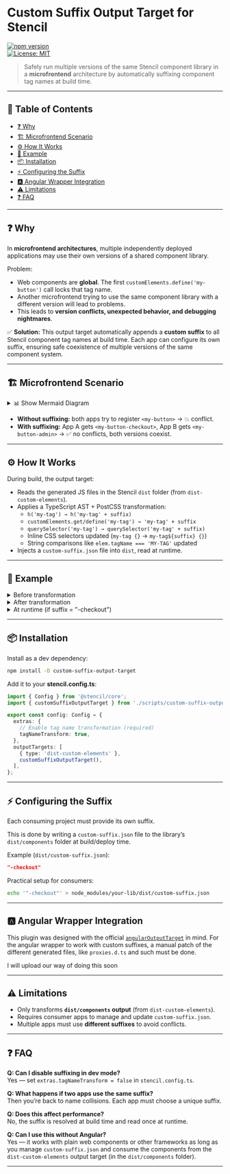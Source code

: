 # Custom Suffix Output Target for Stencil

[![npm version](https://img.shields.io/npm/v/stencil-custom-suffix-output-target.svg)](https://www.npmjs.com/package/stencil-custom-suffix-output-target)  
[![License: MIT](https://img.shields.io/badge/license-MIT-green)](LICENSE)

> Safely run multiple versions of the same Stencil component library in a **microfrontend** architecture by automatically suffixing component tag names at build time.

---

## 📖 Table of Contents
- [❓ Why](#-why)
- [🏗 Microfrontend Scenario](#-microfrontend-scenario)
- [⚙️ How It Works](#%EF%B8%8F-how-it-works)
- [📝 Example](#-example)
- [📦 Installation](#-installation)
- [⚡ Configuring the Suffix](#-configuring-the-suffix)
- [🅰 Angular Wrapper Integration](#%F0%9F%85%B0-angular-wrapper-integration)
- [⚠️ Limitations](%EF%B8%8F-limitations)
- [❓ FAQ](#-faq)

---

## ❓ Why

In **microfrontend architectures**, multiple independently deployed applications may use their own versions of a shared component library.  

Problem:  
- Web components are **global**. The first `customElements.define('my-button')` call locks that tag name.  
- Another microfrontend trying to use the same component library with a different version will lead to problems.  
- This leads to **version conflicts, unexpected behavior, and debugging nightmares**.  

✅ **Solution:** This output target automatically appends a **custom suffix** to all Stencil component tag names at build time. Each app can configure its own suffix, ensuring safe coexistence of multiple versions of the same component system.

---

## 🏗 Microfrontend Scenario

<details>
<summary>📊 Show Mermaid Diagram</summary>
    
```mermaid
flowchart TD
    %% Libraries
    L1["Library v1.0<br>🔵 Blue Button"] --> A["App 1 (App A)<br>Library v1.0<br>🔵 Blue Button"]
    L2["Library v2.3<br>🟢 Green Button"] --> B["App 2 (App B)<br>Library v2.3<br>🟢 Green Button"]
    A --> Shared["Shared Microfrontend Environment"]
    B --> Shared["Shared Microfrontend Environment"]

    %% First action: Checkout
    Shared --> loadApp1["Load App 1 page<br>🔵 Button v1.0"]

    %% Second action: Admin
    loadApp1 --> clickApp2["Navigate to App 2<br>🔵 Button v1.0"]

    %% Third action: Admin
    clickApp2 --> refreshApp2["Refresh App 2<br>🟢 Button v2.3"]

    %% Fourth action: Checkout
    refreshApp2 --> revisitApp1["Navigate to App 1<br>🟢 Button v2.3"]

    %% Apply colors
    style L1 fill:#0052cc
    style L2 fill:#1e7e34 
```

</details>

- **Without suffixing:** both apps try to register `<my-button>` → 💥 conflict.  
- **With suffixing:** App A gets `<my-button-checkout>`, App B gets `<my-button-admin>` → ✅ no conflicts, both versions coexist.

---

## ⚙️ How It Works

During build, the output target:

- Reads the generated JS files in the Stencil `dist` folder (from `dist-custom-elements`).
- Applies a TypeScript AST + PostCSS transformation:
  - `h('my-tag') → h('my-tag' + suffix)`
  - `customElements.get/define('my-tag') → 'my-tag' + suffix`
  - `querySelector('my-tag') → querySelector('my-tag' + suffix)`
  - Inline CSS selectors updated (`my-tag {}` → `my-tag${suffix} {}`)
  - String comparisons like `elem.tagName === 'MY-TAG'` updated
- Injects a `custom-suffix.json` file into `dist`, read at runtime.

---

## 📝 Example

<details>
<summary>Before transformation</summary>

```ts
customElements.define('my-button', MyButton);
document.querySelector('my-button');
h('my-button');
const myCSS = `
  my-button {
    /* styles */
  }
`;
```
</details>

<details>
<summary>After transformation</summary>

```ts
import suffix from "../custom-suffix.json";

customElements.define('my-button' + suffix, MyButton);
document.querySelector(`my-button${suffix}`);
h('my-button' + suffix);
const myCSS = `
  my-button${suffix} {
    /* styles */
  }
`;
```
</details>

<details>
<summary>At runtime (if suffix = "-checkout")</summary>

```ts
customElements.define('my-button-checkout', MyButton);
document.querySelector('my-button-checkout');
h('my-button-checkout');
const myCSS = `
  my-button-checkout {
    /* styles */
  }
`;
```
</details>

---

## 📦 Installation

Install as a dev dependency:

```bash
npm install -D custom-suffix-output-target
```

Add it to your **stencil.config.ts**:

```ts
import { Config } from '@stencil/core';
import { customSuffixOutputTarget } from './scripts/custom-suffix-output-target';

export const config: Config = {
  extras: {
    // Enable tag name transformation (required)
    tagNameTransform: true,
  },
  outputTargets: [
    { type: 'dist-custom-elements' },
    customSuffixOutputTarget(),
  ],
};
```

---

## ⚡ Configuring the Suffix

Each consuming project must provide its own suffix.  

This is done by writing a `custom-suffix.json` file to the library’s `dist/components` folder at build/deploy time.

Example (`dist/custom-suffix.json`):
```json
"-checkout"
```

Practical setup for consumers:
```bash
echo '"-checkout"' > node_modules/your-lib/dist/custom-suffix.json
```
---

## 🅰 Angular Wrapper Integration

This plugin was designed with the official [`angularOutputTarget`](https://stenciljs.com/docs/angular) in mind. For the angular wrapper to work with custom suffixes, a manual patch of the different generated files, like `proxies.d.ts` and such must be done. 

I will upload our way of doing this soon

<!-- When used together:
- Angular wrapper components (e.g. `<my-button>`) will be suffixed automatically (`<my-button-checkout>`).
- Each Angular microfrontend can consume its own isolated version of the library.

Example in Angular app:

```html
<my-button-checkout label="Buy now"></my-button-checkout>
```
-->
---

## ⚠️ Limitations

- Only transforms **`dist/components` output** (from `dist-custom-elements`).  
- Requires consumer apps to manage and update `custom-suffix.json`.  
- Multiple apps must use **different suffixes** to avoid conflicts.  

---

## ❓ FAQ

**Q: Can I disable suffixing in dev mode?**  
Yes — set `extras.tagNameTransform = false` in `stencil.config.ts`.  

**Q: What happens if two apps use the same suffix?**  
Then you’re back to name collisions. Each app must choose a unique suffix.  

**Q: Does this affect performance?**  
No, the suffix is resolved at build time and read once at runtime.  

**Q: Can I use this without Angular?**  
Yes — it works with plain web components or other frameworks as long as you manage `custom-suffix.json` and consume the components from the `dist-custom-elements` output target (in the `dist/components` folder).

---
